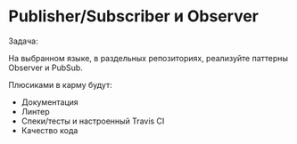 # Publisher/Subscriber и Observer

Задача:

На выбранном языке, в раздельных репозиториях, реализуйте паттерны Observer и PubSub.

Плюсиками в карму будут:

- Документация
- Линтер
- Спеки/тесты и настроенный Travis CI
- Качество кода
